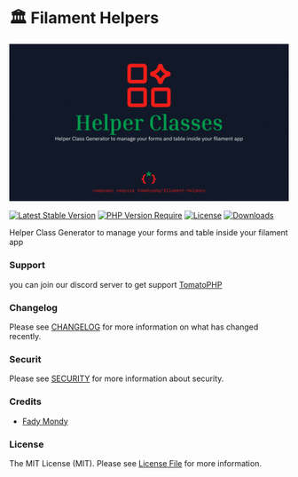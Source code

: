 # 🏛️ Filament Helpers

[![Screenshot](https://raw.githubusercontent.com/tomatophp/filament-helpers/master/arts/3x1io-tomato-helpers.jpg)](https://raw.githubusercontent.com/tomatophp/filament-helpers/master/arts/3x1io-tomato-helpers.jpg)

[![Latest Stable Version](https://camo.githubusercontent.com/c43846cd35bb88739365d1e7ad07bba1f63bb36174034ff2e15f52fdbe2dbc18/68747470733a2f2f706f7365722e707567782e6f72672f746f6d61746f7068702f66696c616d656e742d68656c706572732f76657273696f6e2e737667)](https://packagist.org/packages/tomatophp/filament-helpers) [![PHP Version Require](https://camo.githubusercontent.com/ec5407d54d22fe187929c1360f17f1e96b55765f554ef480e17b1190d2ce75b1/687474703a2f2f706f7365722e707567782e6f72672f746f6d61746f7068702f66696c616d656e742d68656c706572732f726571756972652f706870)](https://packagist.org/packages/tomatophp/filament-helpers) [![License](https://camo.githubusercontent.com/119f2f66d997a70dda62940e486478cc3f87dd102a211f732cff228d696ce8c3/68747470733a2f2f706f7365722e707567782e6f72672f746f6d61746f7068702f66696c616d656e742d68656c706572732f6c6963656e73652e737667)](https://packagist.org/packages/tomatophp/filament-helpers) [![Downloads](https://camo.githubusercontent.com/1e19cdf32054d72fc42311416b740c0c65a8791e5664a64b138e237314165049/68747470733a2f2f706f7365722e707567782e6f72672f746f6d61746f7068702f66696c616d656e742d68656c706572732f642f746f74616c2e737667)](https://packagist.org/packages/tomatophp/filament-helpers)

Helper Class Generator to manage your forms and table inside your filament app

### Support

you can join our discord server to get support [TomatoPHP](https://discord.gg/Xqmt35Uh)

### Changelog

Please see [CHANGELOG](https://github.com/tomatophp/filament-helpers/blob/master/CHANGELOG.md) for more information on what has changed recently.

### Securit

Please see [SECURITY](https://github.com/tomatophp/filament-helpers/blob/master/SECURITY.md) for more information about security.

### Credits

* [Fady Mondy](mailto:info@3x1.io)

### License

The MIT License (MIT). Please see [License File](https://github.com/tomatophp/filament-helpers/blob/master/LICENSE.md) for more information.
